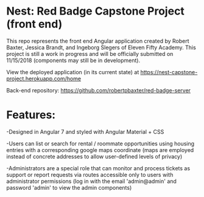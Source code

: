 # Nest: Red Badge Capstone Project (front end)

This repo represents the front end Angular application created by Robert Baxter, Jessica Brandt, and Ingeborg Slegers of Eleven Fifty Academy. This project is still a work in progress and will be officially submitted on 11/15/2018 (components may still be in development).

View the deployed application (in its current state) at <a href="https://nest-capstone-project.herokuapp.com/home">https://nest-capstone-project.herokuapp.com/home</a>

Back-end repository: <a href="https://github.com/robertpbaxter/red-badge-server">https://github.com/robertpbaxter/red-badge-server</a>

# Features:

-Designed in Angular 7 and styled with Angular Material + CSS

-Users can list or search for rental / roommate opportunities using housing entries with a corresponding google maps coordinate (maps are employed instead of concrete addresses to allow user-defined levels of privacy)

-Administrators are a special role that can monitor and process tickets as support or report requests via routes accessible only to users with administrator permissions (log in with the email 'admin@admin' and password 'admin' to view the admin components)
